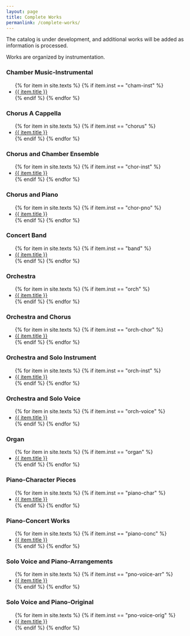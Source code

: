 ```yaml
---
layout: page
title: Complete Works
permanlink: /complete-works/
---
```

The catalog is under development, and additional works will be added as information is processed.

Works are organized by instrumentation. 

<div class="toc">

<h3>Chamber Music-Instrumental</h3>
    <ul class="texts">
    {% for item in site.texts %}
      {% if item.inst == "cham-inst" %}
          <li class="text-title">
          <a href="{{ site.baseurl }}{{ item.url }}">
        {{ item.title }}
              </a>
    </li>
      {% endif %}
    {% endfor %}
</ul>

<h3>Chorus A Cappella</h3>
    <ul class="texts">
    {% for item in site.texts %}
      {% if item.inst == "chorus" %}
          <li class="text-title">
          <a href="{{ site.baseurl }}{{ item.url }}">
        {{ item.title }}
              </a>
    </li>
      {% endif %}
    {% endfor %}
</ul>

<h3>Chorus and Chamber Ensemble</h3>
    <ul class="texts">
    {% for item in site.texts %}
      {% if item.inst == "chor-inst" %}
          <li class="text-title">
          <a href="{{ site.baseurl }}{{ item.url }}">
        {{ item.title }}
              </a>
    </li>
      {% endif %}
    {% endfor %}
</ul>

<h3>Chorus and Piano</h3>
    <ul class="texts">
    {% for item in site.texts %}
      {% if item.inst == "chor-pno" %}
          <li class="text-title">
          <a href="{{ site.baseurl }}{{ item.url }}">
        {{ item.title }}
              </a>
    </li>
      {% endif %}
    {% endfor %}
</ul>

<h3>Concert Band</h3>
    <ul class="texts">
    {% for item in site.texts %}
      {% if item.inst == "band" %}
          <li class="text-title">
          <a href="{{ site.baseurl }}{{ item.url }}">
        {{ item.title }}
              </a>
    </li>
      {% endif %}
    {% endfor %}
</ul>
    
<h3>Orchestra</h3>
    <ul class="texts">
    {% for item in site.texts %}
      {% if item.inst == "orch" %}
          <li class="text-title">
          <a href="{{ site.baseurl }}{{ item.url }}">
        {{ item.title }}
              </a>
    </li>
      {% endif %}
    {% endfor %}
</ul>
    
 <h3>Orchestra and Chorus</h3>
    <ul class="texts">
    {% for item in site.texts %}
      {% if item.inst == "orch-chor" %}
          <li class="text-title">
          <a href="{{ site.baseurl }}{{ item.url }}">
        {{ item.title }}
              </a>
    </li>
      {% endif %}
    {% endfor %}
</ul>

<h3>Orchestra and Solo Instrument</h3>
    <ul class="texts">
    {% for item in site.texts %}
      {% if item.inst == "orch-inst" %}
          <li class="text-title">
          <a href="{{ site.baseurl }}{{ item.url }}">
        {{ item.title }}
              </a>
    </li>
      {% endif %}
    {% endfor %}
</ul>
    
<h3>Orchestra and Solo Voice</h3>
    <ul class="texts">
    {% for item in site.texts %}
      {% if item.inst == "orch-voice" %}
          <li class="text-title">
          <a href="{{ site.baseurl }}{{ item.url }}">
        {{ item.title }}
              </a>
    </li>
      {% endif %}
    {% endfor %}
</ul>
    
 <h3>Organ</h3>
    <ul class="texts">
    {% for item in site.texts %}
      {% if item.inst == "organ" %}
          <li class="text-title">
          <a href="{{ site.baseurl }}{{ item.url }}">
        {{ item.title }}
              </a>
    </li>
      {% endif %}
    {% endfor %}
</ul>
    
 <h3>Piano-Character Pieces</h3>
    <ul class="texts">
    {% for item in site.texts %}
      {% if item.inst == "piano-char" %}
          <li class="text-title">
          <a href="{{ site.baseurl }}{{ item.url }}">
        {{ item.title }}
              </a>
    </li>
      {% endif %}
    {% endfor %}
</ul>
    
 <h3>Piano-Concert Works</h3>
    <ul class="texts">
    {% for item in site.texts %}
      {% if item.inst == "piano-conc" %}
          <li class="text-title">
          <a href="{{ site.baseurl }}{{ item.url }}">
        {{ item.title }}
              </a>
    </li>
      {% endif %}
    {% endfor %}
</ul>
    
 <h3>Solo Voice and Piano-Arrangements</h3>
    <ul class="texts">
    {% for item in site.texts %}
      {% if item.inst == "pno-voice-arr" %}
          <li class="text-title">
          <a href="{{ site.baseurl }}{{ item.url }}">
        {{ item.title }}
              </a>
    </li>
      {% endif %}
    {% endfor %}
</ul>
    
 <h3>Solo Voice and Piano-Original</h3>
    <ul class="texts">
    {% for item in site.texts %}
      {% if item.inst == "pno-voice-orig" %}
          <li class="text-title">
          <a href="{{ site.baseurl }}{{ item.url }}">
        {{ item.title }}
              </a>
    </li>
      {% endif %}
    {% endfor %}
</ul>
</div>
